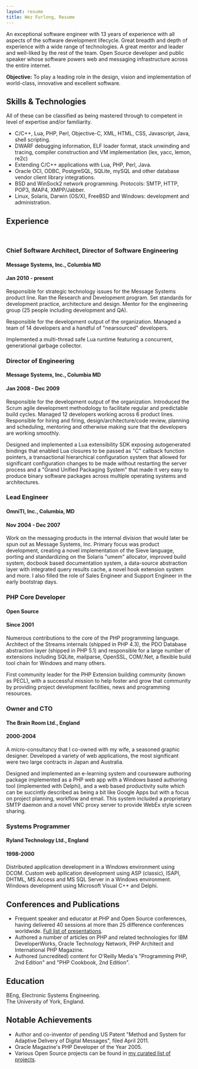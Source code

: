 ```yaml
---
layout: resume
title: Wez Furlong, Resume
---
```


An exceptional software engineer with 13 years of experience with all
aspects of the software development lifecycle.  Great breadth and depth
of experience with a wide range of technologies.  A great mentor and
leader and well-liked by the rest of the team.  Open Source developer
and public speaker whose software powers web and messaging
infrastructure across the entire internet.

**Objective:** To play a leading role in the design, vision and
implementation of world-class, innovative and excellent software.

## Skills & Technologies

All of these can be classified as being mastered through to competent in
level of expertise and/or familiarity.

 * C/C++, Lua, PHP, Perl, Objective-C, XML, HTML, CSS, Javascript, Java,
   shell scripting.
 * DWARF debugging information, ELF loader format, stack unwinding and
   tracing, compiler construction and VM implementation (lex, yacc, lemon, re2c)
 * Extending C/C++ applications with Lua, PHP, Perl, Java.
 * Oracle OCI, ODBC, PostgreSQL, SQLite, mySQL and other database vendor client
   library integrations.
 * BSD and WinSock2 network programming. Protocols: SMTP, HTTP, POP3, IMAP4,
   XMPP/Jabber.
 * Linux, Solaris, Darwin (OS/X), FreeBSD and Windows: development and
   administration.

## Experience

<br/>

### Chief Software Architect, Director of Software Engineering
#### Message Systems, Inc., Columbia MD
#### Jan 2010 - present

Responsible for strategic technology issues for the Message Systems
product line.  Ran the Research and Development program.  Set standards
for development practice, architecture and design.  Mentor for the
engineering group (25 people including development and QA).

Responsible for the development output of the organization.  Managed a
team of 14 developers and a handful of "nearsourced" developers.

Implemented a multi-thread safe Lua runtime featuring a concurrent,
generational garbage collector.

### Director of Engineering
#### Message Systems, Inc., Columbia MD
#### Jan 2008 - Dec 2009

Responsible for the development output of the organization.  Introduced
the Scrum agile development methodology to facilitate regular and
predictable build cycles.  Managed 12 developers working across 6
product lines.  Responsible for hiring and firing,
design/architecture/code review, planning and scheduling, mentoring and
otherwise making sure that the developers are working smoothly.

Designed and implemented a Lua extensibility SDK exposing autogenerated
bindings that enabled Lua closures to be passed as "C" callback function
pointers, a transactional hierarchical configuration system that allowed
for significant configuration changes to be made without restarting the
server process and a "Grand Unified Packaging System" that made it
very easy to produce binary software packages across multiple
operating systems and architectures.

### Lead Engineer
#### OmniTI, Inc., Columbia, MD
#### Nov 2004 - Dec 2007

Work on the messaging products in the internal division that would later
be spun out as Message Systems, Inc.  Primary focus was product
development, creating a novel implementation of the Sieve language,
porting and standardizing on the Solaris "umem" allocator, improved
build system, docbook based documentation system, a data-source
abstraction layer with integrated query results cache, a novel hook
extension system and more.  I also filled the role of Sales Engineer and
Support Engineer in the early bootstrap days.

### PHP Core Developer
#### Open Source
#### Since 2001

Numerous contributions to the core of the PHP programming language.
Architect of the Streams internals (shipped in PHP 4.3), the PDO
Database abstraction layer (shipped in PHP 5.1) and responsible for a
large number of extensions including SQLite, mailparse, OpenSSL,
COM/.Net, a flexible build tool chain for Windows and many others.

First community leader for the PHP Extension building community (known
as PECL), with a successful mission to help foster and grow that
community by providing project development facilities, news and
programming resources.

### Owner and CTO
#### The Brain Room Ltd., England
#### 2000-2004

A micro-consultancy that I co-owned with my wife, a seasoned graphic
designer.  Developed a variety of web applications, the most significant
were two large contracts in Japan and Australia.

Designed and implemented an e-learning system and courseware authoring
package implemented as a PHP web app with a Windows based authoring tool
(implemented with Delphi), and a web based productivity suite which can
be succintly described as being a bit like Google Apps but with a focus
on project planning, workflow and email.  This system included a
proprietary SMTP daemon and a novel VNC proxy server to provide WebEx
style screen sharing.

### Systems Programmer
#### Ryland Technology Ltd., England
#### 1998-2000

Distributed application development in a Windows environment using DCOM.
Custom web apllication development using ASP (classic), ISAPI, DHTML, MS
Access and MS SQL Server in a Windows environment.
Windows development using Microsoft Visual C++ and Delphi.

## Conferences and Publications

 * Frequent speaker and educator at PHP and Open Source conferences, having
   delivered 40 sessions at more than 25 difference conferences worldwide.
   [Full list of presentations](http://wezfurlong.org/publications/).
 * Authored a number of articles on PHP and related technologies for IBM
   DeveloperWorks, Oracle Technology Network, PHP Architect and International
   PHP Magazine.
 * Authored (uncredited) content for O'Reilly Media's "Programming PHP, 2nd
   Edition" and "PHP Cookbook, 2nd Edition".

## Education

BEng, Electronic Systems Engineering.  
The University of York, England.

## Notable Achievements

 * Author and co-inventor of pending US Patent "Method and System for
   Adaptive Delivery of Digital Messages", filed April 2011.
 * Oracle Magazine's PHP Developer of the Year 2005.
 * Various Open Source projects can be found in
   [my curated list of projects](http://wezfurlong.org/projects).

